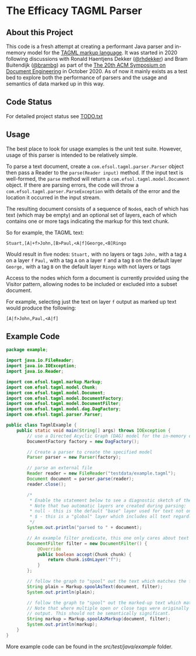 The Efficacy TAGML Parser
=========================

About this Project
------------------
This code is a fresh attempt at creating a performant Java parser and in-memory model for the [TAGML markup language](https://www.balisage.net/Proceedings/vol21/print/HaentjensDekker01/BalisageVol21-HaentjensDekker01.html). It was started in 2020 following discussions with Ronald Haentjens Dekker ([@rhdekker](https://github.com/rhdekker)) and Bram Buitendijk ([@brambg](https://github.com/brambg)) as part of the [The 20th ACM Symposium on Document Engineering](https://doceng.org/doceng2020) in October 2020. As of now it mainly exists as a test bed to explore both the performance of parsers and the usage and semantics of data marked up in this way.

Code Status
-----------
For detailed project status see [TODO.txt](TODO.txt)

Usage
--------------
The best place to look for usage examples is the unit test suite. However, usage of this parser is intended to be relatively simple.

To parse a text document, create a `com.efsol.tagml.parser.Parser` object then pass a Reader to the `parse(Reader input)` method. If the input text is well-formed, the `parse` method will return a `com.efsol.tagml.model.Document` object. If there are parsing errors, the code will throw a `com.efsol.tagml.parser.ParseException` with details of the error and the location it occurred in the input stream.

The resulting document consists of a sequence of `Node`s, each of which has text (which may be empty) and an optional set of layers, each of which contains one or more tags indicating the markup for this text chunk.

So for example, the TAGML text:

```
Stuart,[A|+f>John,[B>Paul,<A|f]George,<B]Ringo
```
Would result in five nodes:
`Stuart,` with no layers or tags
`John,` with a tag `A` on a layer `f`
`Paul,` with a tag `A` on a layer `f` and a tag `B` on the default layer
`George,` with a tag `B` on the default layer
`Ringo` with not layers or tags

Access to the nodes which form a document is currently provided using the Visitor pattern, allowing nodes to be included or excluded into a subset document.

For example, selecting just the text on layer `f` output as marked up text would produce the following:

```
[A|f>John,Paul,<A|f]
```

Example Code
------------

```Java
package example;

import java.io.FileReader;
import java.io.IOException;
import java.io.Reader;

import com.efsol.tagml.markup.Markup;
import com.efsol.tagml.model.Chunk;
import com.efsol.tagml.model.Document;
import com.efsol.tagml.model.DocumentFactory;
import com.efsol.tagml.model.DocumentFilter;
import com.efsol.tagml.model.dag.DagFactory;
import com.efsol.tagml.parser.Parser;

public class TagmlExample {
    public static void main(String[] args) throws IOException {
        // use a Directed Acyclic Graph (DAG) model for the in-memory document
        DocumentFactory factory = new DagFactory();

        // Create a parser to create the specified model
        Parser parser = new Parser(factory);

        // parse an external file
        Reader reader = new FileReader("testdata/example.tagml");
        Document document = parser.parse(reader);
        reader.close();

        /*
         * Enable the statement below to see a diagnostic sketch of the document structure.
         * Note that two automatic layers are created during parsing:
         * null - this is the default "base" layer used for text not on an explicit layer
         * $ - this is a "global" layer which includes all text regardless of layer
         */
        System.out.println("parsed to " + document);

        // An example filter predicate, this one only cares about text on layer "f"
        DocumentFilter filter = new DocumentFilter() {
            @Override
            public boolean accept(Chunk chunk) {
                return chunk.isOnLayer("f");
            }
        };

        // follow the graph to "spool" out the text which matches the filter predicate, in the original order
        String plain = Markup.spoolAsText(document, filter);
        System.out.println(plain);

        // follow the graph to "spool" out the marked-up text which matches the filter predicate, in the original order
        // Note that where multiple open or close tags were originally adjacent, their order may not be identical in this
        // output. This should not be semantically significant.
        String markup = Markup.spoolAsMarkup(document, filter);
        System.out.println(markup);
    }
}
```

More example code can be found in the *src/test/java/example* folder.
